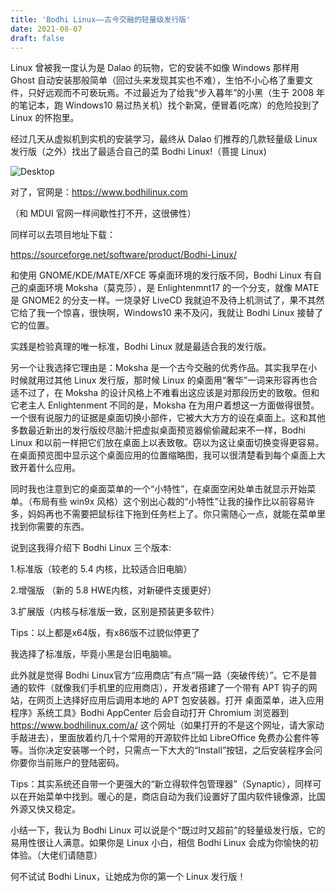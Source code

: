 ```yaml
---
title: 'Bodhi Linux——古今交融的轻量级发行版'
date: 2021-08-07
draft: false
---
```


Linux 曾被我一度认为是 Dalao 的玩物，它的安装不如像 Windows 那样用 Ghost 自动安装那般简单（回过头来发现其实也不难），生怕不小心格了重要文件，只好远观而不可亵玩焉。不过最近为了给我“步入暮年”的小黑（生于 2008 年的笔记本，跑 Windows10 易过热关机）找个新窝，便冒着(吃席）的危险投到了 Linux 的怀抱里。

经过几天从虚拟机到实机的安装学习，最终从 Dalao 们推荐的几款轻量级 Linux 发行版（之外）找出了最适合自己的菜 Bodhi Linux!（菩提 Linux)

![Desktop](https://s3.jpg.cm/2021/08/14/IcbAHO.jpg)

对了，官网是：https://www.bodhilinux.com

（和 MDUI 官网一样间歇性打不开，这很佛性）

同样可以去项目地址下载：

https://sourceforge.net/software/product/Bodhi-Linux/

和使用 GNOME/KDE/MATE/XFCE 等桌面环境的发行版不同，Bodhi Linux 有自己的桌面环境 Moksha（莫克莎），是 Enlightenmnt17 的一个分支，就像 MATE 是 GNOME2 的分支一样。一烧录好 LiveCD 我就迫不及待上机测试了，果不其然它给了我一个惊喜，很快啊，Windows10 来不及闪，我就让 Bodhi Linux 接替了它的位置。

实践是检验真理的唯一标准，Bodhi Linux 就是最适合我的发行版。

另一个让我选择它理由是：Moksha 是一个古今交融的优秀作品。其实我早在小时候就用过其他 Linux 发行版，那时候 Linux 的桌面用“奢华”一词来形容再也合适不过了，在 Moksha 的设计风格上不难看出这应该是对那段历史的致敬。但和它老主人 Enlightenment 不同的是，Moksha 在为用户着想这一方面做得很赞。一个很有说服力的证据是桌面切换小部件，它被大大方方的设在桌面上。这和其他多数最近新出的发行版绞尽脑汁把虚拟桌面预览器偷偷藏起来不一样，Bodhi Linux 和以前一样把它们放在桌面上以表致敬。窃以为这让桌面切换变得更容易。在桌面预览图中显示这个桌面应用的位置缩略图，我可以很清楚看到每个桌面上大致开着什么应用。

同时我也注意到它的桌面菜单的一个“小特性”，在桌面空闲处单击就显示开始菜单。（布局有些 win9x 风格）这个别出心裁的“小特性”让我的操作比以前容易许多，妈妈再也不需要把鼠标往下拖到任务栏上了。你只需随心一点，就能在菜单里找到你需要的东西。

说到这我得介绍下 Bodhi Linux 三个版本:

1.标准版（较老的 5.4 内核，比较适合旧电脑）

2.增强版 （新的 5.8 HWE内核，对新硬件支援更好）

3.扩展版（内核与标准版一致，区别是预装更多软件）

Tips：以上都是x64版，有x86版不过貌似停更了

我选择了标准版，毕竟小黑是台旧电脑嘛。

此外就是觉得 Bodhi Linux官方“应用商店”有点“隔一路（突破传统）”。它不是普通的软件（就像我们手机里的应用商店），开发者搭建了一个带有 APT 钩子的网站，在网页上选择好应用后调用本地的 APT 包安装器。打开 桌面菜单，进入应用程序》系统工具》Bodhi AppCenter 后会自动打开 Chromium 浏览器到 https://www.bodhilinux.com/a/ 这个网址（如果打开的不是这个网址，请大家动手敲进去），里面放着约几十个常用的开源软件比如 LibreOffice 免费办公套件等等。当你决定安装哪一个时，只需点一下大大的“Install”按钮，之后安装程序会问你要你当前账户的登陆密码。

Tips：其实系统还自带一个更强大的“新立得软件包管理器”（Synaptic），同样可以在开始菜单中找到。暖心的是，商店自动为我们设置好了国内软件镜像源，比国外源又快又稳定。

小结一下，我认为 Bodhi Linux 可以说是个“既过时又超前”的轻量级发行版，它的易用性很让人满意。如果你是 Linux 小白，相信 Bodhi Linux 会成为你愉快的初体验。（大佬们请随意）

何不试试 Bodhi Linux，让她成为你的第一个 Linux 发行版！
